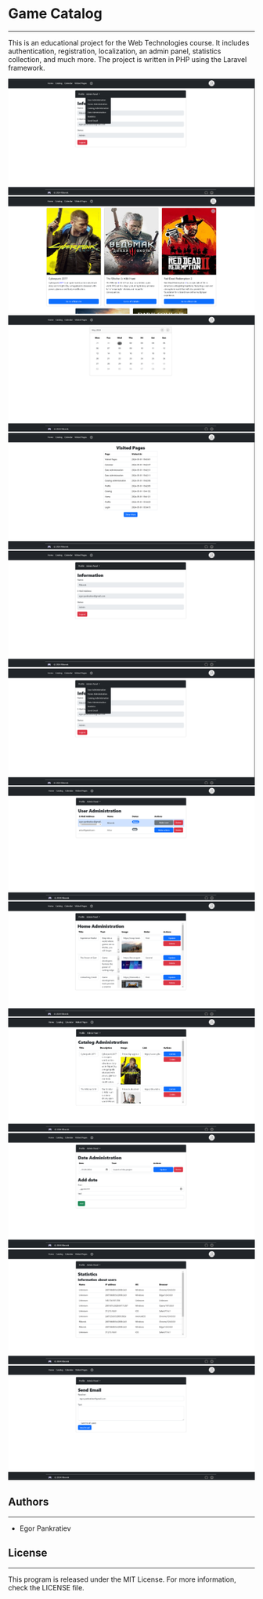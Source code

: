 # Game Catalog
___
This is an educational project for the Web Technologies course. It includes authentication, registration, 
localization, an admin panel, statistics collection, and much more. The project is written in PHP using 
the Laravel framework.

![Image 1](/readme%20images/Admin%20Panel.png)
![Image 2](/readme%20images/Catalog.png)
![Image 3](/readme%20images/Calendar.png)
![Image 4](/readme%20images/History.png)
![Image 5](/readme%20images/Profile.png)
![Image 6](/readme%20images/Admin%20Panel.png)
![Image 7](/readme%20images/User%20Administration.png)
![Image 8](/readme%20images/Home%20Administration.png)
![Image 9](/readme%20images/Catalog%20Administration.png)
![Image 10](/readme%20images/Date%20Administration.png)
![Image 11](/readme%20images/Statistics.png)
![Image 12](/readme%20images/Send%20Email.png)

## Authors
___
* Egor Pankratiev

## License
___
This program is released under the MIT License. For more information, check the LICENSE file.
